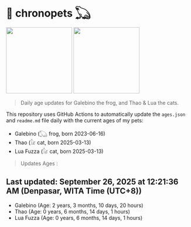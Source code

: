 # 🐾 chronopets 𓆏
<img src="https://github.com/user-attachments/assets/802b3632-7c4b-4232-a3a0-8b1d8fa6f04d" widht=180 height=180 >
<img src="https://github.com/user-attachments/assets/16687005-7ebb-4607-be57-0c8e528fed06" widht=180 height=180 >

> Daily age updates for Galebino the frog, and Thao & Lua the cats.

This repository uses GitHub Actions to automatically update the `ages.json` and `readme.md` file daily with the current ages of my pets: <br>
- Galebino (𓆏 frog, born 2023-06-16)
- Thao (𓃠 cat, born 2025-03-13)
- Lua Fuzza (𓃠 cat, born 2025-03-13)

> Updates Ages :

## Last updated: September 26, 2025 at 12:21:36 AM (Denpasar, WITA Time (UTC+8))

- Galebino (Age: 2 years, 3 months, 10 days, 20 hours)
- Thao (Age: 0 years, 6 months, 14 days, 1 hours)
- Lua Fuzza (Age: 0 years, 6 months, 14 days, 1 hours)

